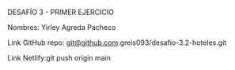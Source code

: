 DESAFÍO 3 - PRIMER EJERCICIO

Nombres: Yirley Agreda Pacheco

Link GitHub repo: git@github.com:greis093/desafio-3.2-hoteles.git

Link Netlify:git push origin main
